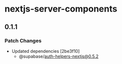# nextjs-server-components

## 0.1.1

### Patch Changes

- Updated dependencies [2be3f10]
  - @supabase/auth-helpers-nextjs@0.5.2
